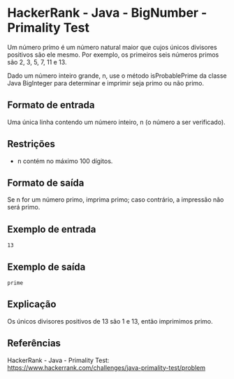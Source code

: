 # HackerRank - Java - BigNumber - Primality Test

Um número primo é um número natural maior que cujos únicos divisores positivos são ele mesmo.
Por exemplo, os primeiros seis números primos são 2, 3, 5, 7, 11 e 13.

Dado um número inteiro grande, n, use o método isProbablePrime da classe Java BigInteger para determinar e imprimir
seja primo ou não primo.


## Formato de entrada
Uma única linha contendo um número inteiro, n (o número a ser verificado).


## Restrições
- n contém no máximo 100 dígitos.


## Formato de saída
Se n for um número primo, imprima primo; caso contrário, a impressão não será primo.


## Exemplo de entrada
`13`


## Exemplo de saída
`prime`


## Explicação
Os únicos divisores positivos de 13 são 1 e 13, então imprimimos primo.


## Referências
HackerRank - Java - Primality Test:
https://www.hackerrank.com/challenges/java-primality-test/problem